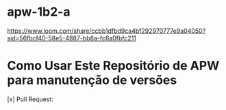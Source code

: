 # apw-1b2-a

https://www.loom.com/share/ccbb1dfbd9ca4bf292970777e9a04050?sid=56fbcf40-58e5-4887-bb8a-fc6a0fbfc211

# Como Usar Este Repositório de APW para manutenção de versões

[x] Pull Request:
